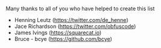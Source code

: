 Many thanks to all of you who have helped to create this list

- Henning Leutz (https://twitter.com/de_henne)
- Jace Richardson (https://twitter.com/obfuscode)
- James Ivings (https://squarecat.io)
- Bruce - bcye (https://github.com/bcye)